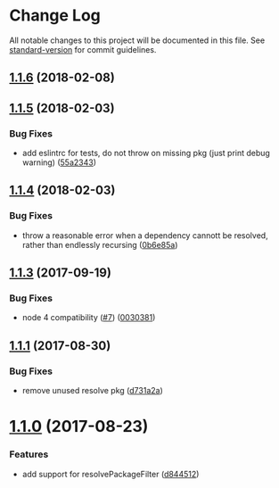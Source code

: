 # Change Log

All notable changes to this project will be documented in this file. See [standard-version](https://github.com/conventional-changelog/standard-version) for commit guidelines.

<a name="1.1.6"></a>
## [1.1.6](https://github.com/davewasmer/find-plugins/compare/v1.1.5...v1.1.6) (2018-02-08)



<a name="1.1.5"></a>
## [1.1.5](https://github.com/davewasmer/find-plugins/compare/v1.1.4...v1.1.5) (2018-02-03)


### Bug Fixes

* add eslintrc for tests, do not throw on missing pkg (just print debug warning) ([55a2343](https://github.com/davewasmer/find-plugins/commit/55a2343))



<a name="1.1.4"></a>
## [1.1.4](https://github.com/davewasmer/find-plugins/compare/v1.1.3...v1.1.4) (2018-02-03)


### Bug Fixes

* throw a reasonable error when a dependency cannott be resolved, rather than endlessly recursing ([0b6e85a](https://github.com/davewasmer/find-plugins/commit/0b6e85a))



<a name="1.1.3"></a>
## [1.1.3](https://github.com/davewasmer/find-plugins/compare/v1.1.2...v1.1.3) (2017-09-19)


### Bug Fixes

* node 4 compatibility ([#7](https://github.com/davewasmer/find-plugins/issues/7)) ([0030381](https://github.com/davewasmer/find-plugins/commit/0030381))



<a name="1.1.1"></a>
## [1.1.1](https://github.com/davewasmer/find-plugins/compare/v1.1.0...v1.1.1) (2017-08-30)


### Bug Fixes

* remove unused resolve pkg ([d731a2a](https://github.com/davewasmer/find-plugins/commit/d731a2a))



<a name="1.1.0"></a>
# [1.1.0](https://github.com/davewasmer/find-plugins/compare/v1.0.3...v1.1.0) (2017-08-23)


### Features

* add support for resolvePackageFilter ([d844512](https://github.com/davewasmer/find-plugins/commit/d844512))
